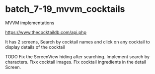 # batch_7-19_mvvm_cocktails

MVVM implementations

https://www.thecocktaildb.com/api.php

It has 2 screens, Search by cocktail names and click on any cocktail to display details of the cocktail

TODO Fix the ScreenView hiding after searching. Implement search by characters. Fixx cocktail images. Fix cocktail ingredients in the detail Screen.
